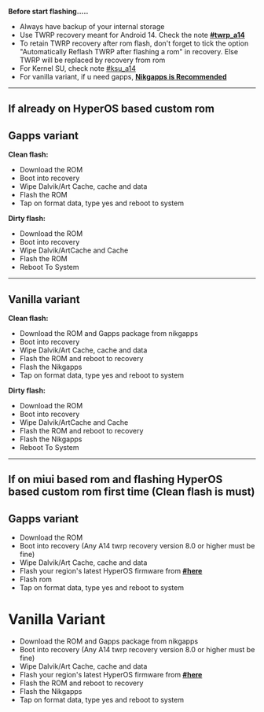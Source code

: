**Before start flashing.....**

- Always have backup of your internal storage
- Use TWRP recovery meant for Android 14. Check the note [**#twrp_a14**](https://t.me/KSSRAO_Romverse)
- To retain TWRP recovery after rom flash, don't forget to tick the option "Automatically Reflash TWRP after flashing a rom" in recovery. Else TWRP will be replaced by recovery from rom
- For Kernel SU, check note [#ksu_a14](https://t.me/KSSRAO_Romverse)
- For vanilla variant, if u need gapps, [**Nikgapps is Recommended**](https://sourceforge.net/projects/nikgapps/files/Releases/NikGapps-U/)
----

## If already on HyperOS based custom rom

## Gapps variant

**Clean flash:**
- Download the ROM
- Boot into recovery
- Wipe Dalvik/Art Cache, cache and data
- Flash the ROM
- Tap on format data, type yes and reboot to system

**Dirty flash:**
- Download the ROM
- Boot into recovery
- Wipe Dalvik/ArtCache and Cache
- Flash the ROM
- Reboot To System

----

## Vanilla variant

**Clean flash:**
- Download the ROM and Gapps package from nikgapps
- Boot into recovery
- Wipe Dalvik/Art Cache, cache and data
- Flash the ROM and reboot to recovery
- Flash the Nikgapps
- Tap on format data, type yes and reboot to system

**Dirty flash:**
- Download the ROM
- Boot into recovery
- Wipe Dalvik/ArtCache and Cache
- Flash the ROM and reboot to recovery
- Flash the Nikgapps
- Reboot To System

----

## If on miui based rom and flashing HyperOS based custom rom first time (Clean flash is must) 

## Gapps variant
- Download the ROM
- Boot into recovery (Any A14 twrp recovery version 8.0 or higher must be fine) 
- Wipe Dalvik/Art Cache, cache and data
- Flash your region's latest HyperOS firmware from [**#here**](https://xiaomifirmwareupdater.com/firmware/marble/) 
- Flash rom
- Tap on format data, type yes and reboot to system

# Vanilla Variant
- Download the ROM and Gapps package from nikgapps
- Boot into recovery (Any A14 twrp recovery version 8.0 or higher must be fine) 
- Wipe Dalvik/Art Cache, cache and data
- Flash your region's latest HyperOS firmware from [**#here**](https://xiaomifirmwareupdater.com/firmware/marble/)
- Flash the ROM and reboot to recovery
- Flash the Nikgapps
- Tap on format data, type yes and reboot to system
